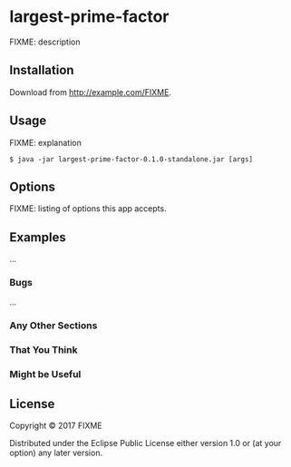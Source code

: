 # largest-prime-factor

FIXME: description

## Installation

Download from http://example.com/FIXME.

## Usage

FIXME: explanation

    $ java -jar largest-prime-factor-0.1.0-standalone.jar [args]

## Options

FIXME: listing of options this app accepts.

## Examples

...

### Bugs

...

### Any Other Sections
### That You Think
### Might be Useful

## License

Copyright © 2017 FIXME

Distributed under the Eclipse Public License either version 1.0 or (at
your option) any later version.
